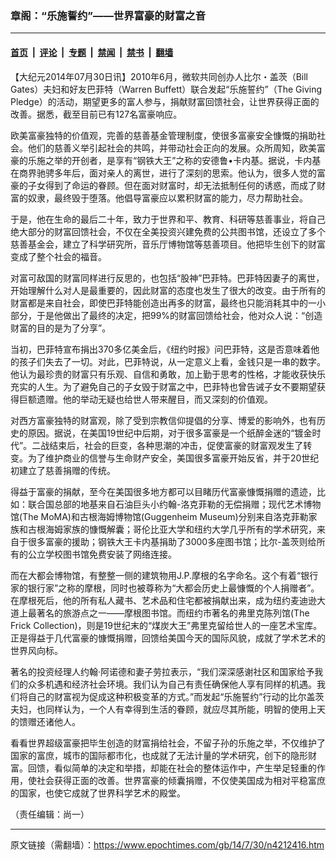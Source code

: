 ### 章阁：“乐施誓约”——世界富豪的财富之音

---

#### [首页](../../../..?n4212416) &nbsp;|&nbsp; [评论](../../../../../epoch-comment?n4212416) &nbsp;|&nbsp; [专题](../../../../../epoch-special?n4212416) &nbsp;|&nbsp; [禁闻](../../../../../epoch-news?n4212416) &nbsp;|&nbsp; [禁书](../../../../../books?n4212416) &nbsp;|&nbsp; [翻墙](https://github.com/gfw-breaker/nogfw/blob/master/README.md?n4212416)


<div class="post_content" id="artbody" itemprop="articleBody">
 <!-- article content begin -->
 <p>
  【大纪元2014年07月30日讯】2010年6月，微软共同创办人比尔・盖茨（Bill Gates）夫妇和好友巴菲特（Warren Buffett）联合发起“乐施誓约”（The Giving Pledge）的活动，期望更多的富人参与，捐献财富回馈社会，让世界获得正面的改善。据悉，截至目前已有127名富豪响应。
 </p>
 <p>
  欧美富豪独特的价值观，完善的慈善基金管理制度，使很多富豪安全慷慨的捐助社会。他们的慈善义举引起社会的共鸣，并带动社会正向的发展。众所周知，欧美富豪的乐施之举的开创者，是享有“钢铁大王”之称的安德鲁•卡内基。据说，卡内基在商界驰骋多年后，面对亲人的离世，进行了深刻的思索。他认为，很多人觉的富豪的子女得到了命运的眷顾。但在面对财富时，却无法抵制任何的诱惑，而成了财富的奴隶，最终毁于堕落。他倡导富豪应以累积财富的能力，尽力帮助社会。
 </p>
 <p>
  于是，他在生命的最后二十年，致力于世界和平、教育、科研等慈善事业，将自己绝大部分的财富回馈社会，不仅在全美投资兴建免费的公共图书馆，还设立了多个慈善基金会，建立了科学研究所，音乐厅博物馆等慈善项目。他把毕生创下的财富变成了整个社会的福音。
 </p>
 <p>
  对富可敌国的财富同样进行反思的，也包括“股神”巴菲特。巴菲特因妻子的离世，开始理解什么对人是最重要的，因此财富的态度也发生了很大的改变。由于所有的财富都是来自社会，即使巴菲特能创造出再多的财富，最终也只能消耗其中的一小部分，于是他做出了最终的决定，把99%的财富回馈给社会，他对众人说：“创造财富的目的是为了分享”。
 </p>
 <p>
  当初，巴菲特宣布捐出370多亿美金后，《纽约时报》问巴菲特，这是否意味着他的孩子们失去了一切。对此，巴菲特说，从一定意义上看，金钱只是一串的数字。他认为最珍贵的财富只有乐观、自信和勇敢，加上勤于思考的性格，才能收获快乐充实的人生。为了避免自己的子女毁于财富之中，巴菲特也曾告诫子女不要期望获得巨额遗赠。他的举动无疑也给世人带来醒目，而又深刻的价值观。
 </p>
 <p>
  对西方富豪独特的财富观，除了受到宗教信仰提倡的分享、博爱的影响外，也有历史的原因。据说，在美国19世纪中后期，对于很多富豪是一个纸醉金迷的“镀金时代”。二战结束后，社会的巨变，各种思潮的冲击，促使富豪的财富观发生了转变。为了维护商业的信誉与生命财产安全，美国很多富豪开始反省，并于20世纪初建立了慈善捐赠的传统。
 </p>
 <p>
  得益于富豪的捐献，至今在美国很多地方都可以目睹历代富豪慷慨捐赠的遗迹，比如：联合国总部的地基来自石油巨头小约翰-洛克菲勒的无偿捐赠；现代艺术博物馆(The MoMA)和古根海姆博物馆(Guggenheim Museum)分别来自洛克菲勒家族和古根海姆家族的慷慨解囊；哥伦比亚大学和纽约大学几乎所有的学术研究，来自于很多富豪的援助；钢铁大王卡内基捐助了3000多座图书馆；比尔-盖茨则给所有的公立学校图书馆免费安装了网络连接。
 </p>
 <p>
  而在大都会博物馆，有整整一侧的建筑物用J.P.摩根的名字命名。这个有着“银行家的银行家”之称的摩根，同时也被尊称为“大都会历史上最慷慨的个人捐赠者”。在摩根死后，他的所有私人藏书、艺术品和住宅都被捐献出来，成为纽约麦迪逊大道上最著名的旅游点之一——摩根图书馆。而纽约市著名的弗里克陈列馆(The Frick Collection)，则是19世纪末的“煤炭大王”弗里克留给世人的一座艺术宝库。正是得益于几代富豪的慷慨捐赠，回馈给美国今天的国际风貌，成就了学术艺术的世界风向标。
 </p>
 <p>
  著名的投资经理人约翰·阿诺德和妻子劳拉表示，“我们深深感谢社区和国家给予我们的众多机遇和经济社会环境。我们认为自己有责任确保他人享有同样的机遇。我们将自己的财富视为促成这种积极变革的方式。”而发起“乐施誓约”行动的比尔盖茨夫妇，也同样认为，一个人有幸得到生活的眷顾，就应尽其所能，明智的使用上天的馈赠还诸他人。
 </p>
 <p>
  看看世界超级富豪把毕生创造的财富捐给社会，不留子孙的乐施之举，不仅维护了国家的富庶，城市的国际都市化，也成就了无法计量的学术研究，创下的隐形财富。回馈，看似简单的决定和举措，却能在社会的整体运作中，产生举足轻重的作用，使社会获得正面的改善。世界富豪的倾囊捐赠，不仅使美国成为相对平稳富庶的国家，也使它成就了世界科学艺术的殿堂。
 </p>
 <p>
  （责任编辑：尚一）
 </p>
 <!-- article content end -->
 <div id="below_article_ad">
 </div>
</div>


---

原文链接（需翻墙）：https://www.epochtimes.com/gb/14/7/30/n4212416.htm